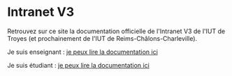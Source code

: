 # Intranet V3

Retrouvez sur ce site la documentation officielle de l'Intranet V3 de l'IUT de Troyes \(et prochainement de l'IUT de Reims-Châlons-Charleville\).

Je suis enseignant : [je peux lire la documentation ici](untitled.md)

Je suis étudiant : [je peux lire la documentation ici](etudiants/eleve-documentation-de-lintranet.md)

